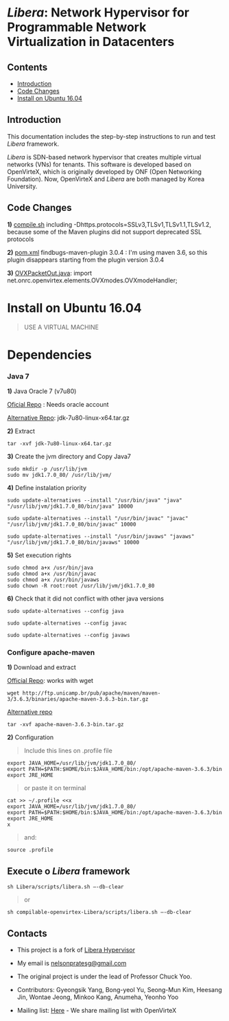 # *Libera*: Network Hypervisor for Programmable Network Virtualization in Datacenters

## Contents
+ [Introduction](#introduction)
+ [Code Changes](#changes)
+ [Install on Ubuntu 16.04](#install)

<a name="introduction"></a>
## Introduction
This documentation includes the step-by-step instructions to run and test *Libera* framework.

*Libera* is SDN-based network hypervisor that creates multiple virtual networks (VNs) for tenants. This software is developed based on OpenVirteX, which is originally developed by ONF (Open Networking Foundation). Now, OpenVirteX and *Libera* are both managed by Korea University.

<a name="changes"></a>
## Code Changes

**1)** [compile.sh](../blob/master/compile.sh) including -Dhttps.protocols=SSLv3,TLSv1,TLSv1.1,TLSv1.2, because some of the Maven plugins did not support deprecated SSL protocols

**2)** [pom.xml](../blob/master/pom.xml) findbugs-maven-plugin  <version>3.0.4</version> : I'm using maven 3.6, so this plugin disappears starting from the plugin version 3.0.4

**3)** [OVXPacketOut.java](../src/main/java/net/onrc/openvirtex/messages/OVXPacketOut.java): import net.onrc.openvirtex.elements.OVXmodes.OVXmodeHandler; 


<a name="install"></a>
# Install on Ubuntu 16.04

> USE A VIRTUAL MACHINE
 
# Dependencies 

### Java 7

**1)** Java Oracle 7 (v7u80)


[Oficial Repo](https://www.oracle.com/java/technologies/javase/javase7-archive-downloads.html) : Needs oracle account



[Alternative Repo](https://mega.nz/file/2rhx0bBD): jdk-7u80-linux-x64.tar.gz


**2)** Extract


	tar -xvf jdk-7u80-linux-x64.tar.gz


**3)** Create the jvm directory and Copy Java7


	sudo mkdir -p /usr/lib/jvm
	sudo mv jdk1.7.0_80/ /usr/lib/jvm/


**4)** Define instalation priority


	sudo update-alternatives --install "/usr/bin/java" "java" "/usr/lib/jvm/jdk1.7.0_80/bin/java" 10000

	sudo update-alternatives --install "/usr/bin/javac" "javac" "/usr/lib/jvm/jdk1.7.0_80/bin/javac" 10000

	sudo update-alternatives --install "/usr/bin/javaws" "javaws" "/usr/lib/jvm/jdk1.7.0_80/bin/javaws" 10000

**5)** Set execution rights

	sudo chmod a+x /usr/bin/java
	sudo chmod a+x /usr/bin/javac
	sudo chmod a+x /usr/bin/javaws
	sudo chown -R root:root /usr/lib/jvm/jdk1.7.0_80

**6)** Check that it did not conflict with other java versions


	sudo update-alternatives --config java

	sudo update-alternatives --config javac

	sudo update-alternatives --config javaws

### Configure apache-maven
**1)** Download and extract

[Official Repo](http://ftp.unicamp.br/pub/apache/maven/maven-3/3.6.3/binaries/apache-maven-3.6.3-bin.tar.gz):  works with wget
	
	wget http://ftp.unicamp.br/pub/apache/maven/maven-3/3.6.3/binaries/apache-maven-3.6.3-bin.tar.gz

[Alternative repo](https://mega.nz/file/myxn2SAK)

	tar -xvf apache-maven-3.6.3-bin.tar.gz


**2)** Configuration

 > Include this lines on .profile file


 	export JAVA_HOME=/usr/lib/jvm/jdk1.7.0_80/
	export PATH=$PATH:$HOME/bin:$JAVA_HOME/bin:/opt/apache-maven-3.6.3/bin
	export JRE_HOME

> or paste it on terminal

	cat >> ~/.profile <<x
	export JAVA_HOME=/usr/lib/jvm/jdk1.7.0_80/
	export PATH=$PATH:$HOME/bin:$JAVA_HOME/bin:/opt/apache-maven-3.6.3/bin
	export JRE_HOME
	x

> and:

	source .profile



## Execute o *Libera* framework
     
  ```shell
  sh Libera/scripts/libera.sh –-db-clear	
  ```
>or

  ```shell
  sh compilable-openvirtex-Libera/scripts/libera.sh –-db-clear	
  ```


<a name="contacts"></a>
## Contacts
+ This project is a fork of [Libera Hypervisor](https://github.com/os-libera/Libera)
+ My email is nelsonpratesg@gmail.com

+ The original project is under the lead of Professor Chuck Yoo.
+ Contributors: Gyeongsik Yang, Bong-yeol Yu, Seong-Mun Kim, Heesang Jin, Wontae Jeong, Minkoo Kang, Anumeha, Yeonho Yoo
+ Mailing list: [Here](https://groups.google.com/forum/#!forum/ovx-discuss) - We share mailing list with OpenVirteX
